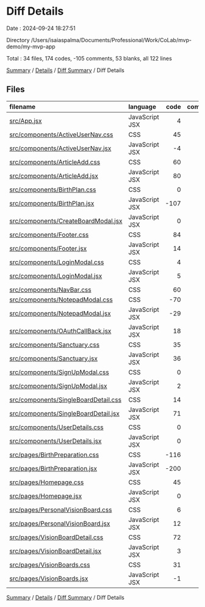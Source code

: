 # Diff Details

Date : 2024-09-24 18:27:51

Directory /Users/isaiaspalma/Documents/Professional/Work/CoLab/mvp-demo/my-mvp-app

Total : 34 files,  174 codes, -105 comments, 53 blanks, all 122 lines

[Summary](results.md) / [Details](details.md) / [Diff Summary](diff.md) / Diff Details

## Files
| filename | language | code | comment | blank | total |
| :--- | :--- | ---: | ---: | ---: | ---: |
| [src/App.jsx](/src/App.jsx) | JavaScript JSX | 4 | 0 | -1 | 3 |
| [src/components/ActiveUserNav.css](/src/components/ActiveUserNav.css) | CSS | 45 | -1 | 8 | 52 |
| [src/components/ActiveUserNav.jsx](/src/components/ActiveUserNav.jsx) | JavaScript JSX | -4 | -5 | -1 | -10 |
| [src/components/ArticleAdd.css](/src/components/ArticleAdd.css) | CSS | 60 | 10 | 11 | 81 |
| [src/components/ArticleAdd.jsx](/src/components/ArticleAdd.jsx) | JavaScript JSX | 80 | 4 | 6 | 90 |
| [src/components/BirthPlan.css](/src/components/BirthPlan.css) | CSS | 0 | 0 | -1 | -1 |
| [src/components/BirthPlan.jsx](/src/components/BirthPlan.jsx) | JavaScript JSX | -107 | -11 | -10 | -128 |
| [src/components/CreateBoardModal.jsx](/src/components/CreateBoardModal.jsx) | JavaScript JSX | 0 | 1 | 0 | 1 |
| [src/components/Footer.css](/src/components/Footer.css) | CSS | 84 | 2 | 15 | 101 |
| [src/components/Footer.jsx](/src/components/Footer.jsx) | JavaScript JSX | 14 | -1 | 0 | 13 |
| [src/components/LoginModal.css](/src/components/LoginModal.css) | CSS | 4 | -5 | 2 | 1 |
| [src/components/LoginModal.jsx](/src/components/LoginModal.jsx) | JavaScript JSX | 5 | 2 | 0 | 7 |
| [src/components/NavBar.css](/src/components/NavBar.css) | CSS | 60 | -10 | 11 | 61 |
| [src/components/NotepadModal.css](/src/components/NotepadModal.css) | CSS | -70 | -2 | -11 | -83 |
| [src/components/NotepadModal.jsx](/src/components/NotepadModal.jsx) | JavaScript JSX | -29 | -2 | -3 | -34 |
| [src/components/OAuthCallBack.jsx](/src/components/OAuthCallBack.jsx) | JavaScript JSX | 18 | 3 | 8 | 29 |
| [src/components/Sanctuary.css](/src/components/Sanctuary.css) | CSS | 35 | -12 | 6 | 29 |
| [src/components/Sanctuary.jsx](/src/components/Sanctuary.jsx) | JavaScript JSX | 36 | -1 | 7 | 42 |
| [src/components/SignUpModal.css](/src/components/SignUpModal.css) | CSS | 0 | -4 | 0 | -4 |
| [src/components/SignUpModal.jsx](/src/components/SignUpModal.jsx) | JavaScript JSX | 2 | -2 | 0 | 0 |
| [src/components/SingleBoardDetail.css](/src/components/SingleBoardDetail.css) | CSS | 14 | 0 | 4 | 18 |
| [src/components/SingleBoardDetail.jsx](/src/components/SingleBoardDetail.jsx) | JavaScript JSX | 71 | 5 | 13 | 89 |
| [src/components/UserDetails.css](/src/components/UserDetails.css) | CSS | 0 | -6 | 0 | -6 |
| [src/components/UserDetails.jsx](/src/components/UserDetails.jsx) | JavaScript JSX | 0 | -3 | 0 | -3 |
| [src/pages/BirthPreparation.css](/src/pages/BirthPreparation.css) | CSS | -116 | -2 | -23 | -141 |
| [src/pages/BirthPreparation.jsx](/src/pages/BirthPreparation.jsx) | JavaScript JSX | -200 | -16 | -15 | -231 |
| [src/pages/Homepage.css](/src/pages/Homepage.css) | CSS | 45 | -9 | 12 | 48 |
| [src/pages/Homepage.jsx](/src/pages/Homepage.jsx) | JavaScript JSX | 0 | -5 | 0 | -5 |
| [src/pages/PersonalVisionBoard.css](/src/pages/PersonalVisionBoard.css) | CSS | 6 | -7 | 1 | 0 |
| [src/pages/PersonalVisionBoard.jsx](/src/pages/PersonalVisionBoard.jsx) | JavaScript JSX | 12 | -6 | -3 | 3 |
| [src/pages/VisionBoardDetail.css](/src/pages/VisionBoardDetail.css) | CSS | 72 | -10 | 13 | 75 |
| [src/pages/VisionBoardDetail.jsx](/src/pages/VisionBoardDetail.jsx) | JavaScript JSX | 3 | -8 | 1 | -4 |
| [src/pages/VisionBoards.css](/src/pages/VisionBoards.css) | CSS | 31 | -3 | 3 | 31 |
| [src/pages/VisionBoards.jsx](/src/pages/VisionBoards.jsx) | JavaScript JSX | -1 | -1 | 0 | -2 |

[Summary](results.md) / [Details](details.md) / [Diff Summary](diff.md) / Diff Details